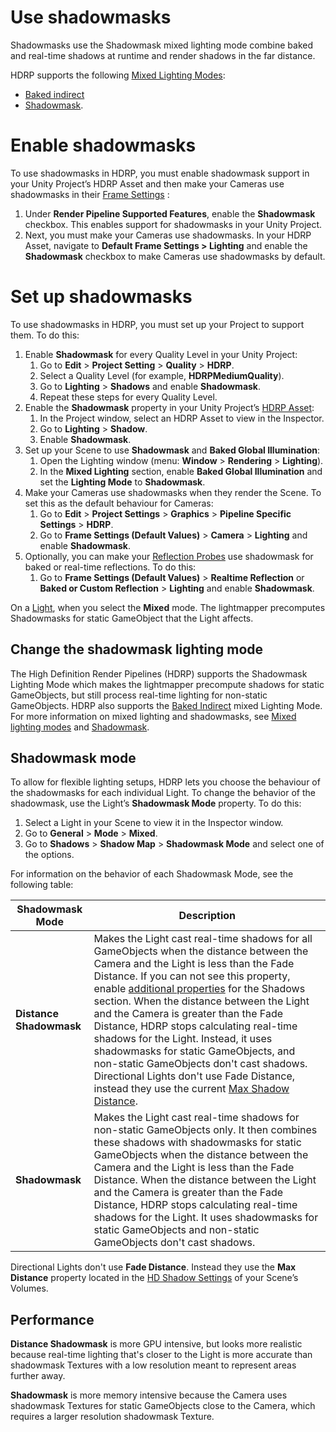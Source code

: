 # Use shadowmasks

Shadowmasks use the Shadowmask mixed lighting mode combine baked and real-time shadows at runtime and render shadows in the far distance. 

HDRP supports the following [Mixed Lighting Modes](https://docs.unity3d.com/Manual/LightMode-Mixed.html):

- [Baked indirect](https://docs.unity3d.com/Manual/LightMode-Mixed-BakedIndirect.html)
- [Shadowmask](https://docs.unity3d.com/Manual/LightMode-Mixed-ShadowmaskMode.html).

# Enable shadowmasks

To use shadowmasks in HDRP, you must enable shadowmask support in your Unity Project’s HDRP Asset and then make your Cameras use shadowmasks in their [Frame Settings](Frame-Settings.md) :

1. Under **Render Pipeline Supported Features**, enable the **Shadowmask** checkbox. This enables support for shadowmasks in your Unity Project.
2. Next, you must make your Cameras use shadowmasks. In your HDRP Asset, navigate to **Default Frame Settings > Lighting** and enable the **Shadowmask** checkbox to make Cameras use shadowmasks by default.

# Set up shadowmasks

To use shadowmasks in HDRP, you must set up your Project to support them. To do this:

1. Enable **Shadowmask** for every Quality Level in your Unity Project:
   1. Go to **Edit** > **Project Setting** > **Quality** > **HDRP**.
   2. Select a Quality Level (for example, **HDRPMediumQuality**).
   3. Go to **Lighting** > **Shadows** and enable **Shadowmask**.
   4. Repeat these steps for every Quality Level.
2. Enable the **Shadowmask** property in your Unity Project’s [HDRP Asset](HDRP-Asset.md):
   1. In the Project window, select an HDRP Asset to view in the Inspector.
   2. Go to **Lighting** > **Shadow**.
   3. Enable **Shadowmask**.
3. Set up your Scene to use **Shadowmask** and **Baked Global Illumination**:
   1. Open the Lighting window (menu: **Window** > **Rendering** > **Lighting**).
   2. In the **Mixed Lighting** section, enable **Baked Global Illumination** and set the **Lighting Mode** to **Shadowmask**.
4. Make your Cameras use shadowmasks when they render the Scene. To set this as the default behaviour for Cameras:
   1. Go to **Edit** > **Project Settings** > **Graphics** > **Pipeline Specific Settings** > **HDRP**.
   2. Go to **Frame Settings (Default Values)** > **Camera** > **Lighting** and enable **Shadowmask**.
5. Optionally, you can make your [Reflection Probes](Reflection-Probes-Intro.md) use shadowmask for baked or real-time reflections. To do this:
   1. Go to **Frame Settings (Default Values)** > **Realtime Reflection** or **Baked or Custom Reflection** > **Lighting** and enable **Shadowmask**.

On a [Light](Light-Component.md), when you select the **Mixed** mode. The lightmapper precomputes Shadowmasks for static GameObject that the Light affects.


## Change the shadowmask lighting mode

The High Definition Render Pipelines (HDRP) supports the Shadowmask Lighting Mode which makes the lightmapper precompute shadows for static GameObjects, but still process real-time lighting for non-static GameObjects. HDRP also supports the [Baked Indirect](https://docs.unity3d.com/Manual/LightMode-Mixed-BakedIndirect.html) mixed Lighting Mode. For more information on mixed lighting and shadowmasks, see [Mixed lighting modes](https://docs.unity3d.com/Manual/LightMode-Mixed.html) and [Shadowmask](https://docs.unity3d.com/Manual/LightMode-Mixed-ShadowmaskMode.html).

## Shadowmask mode

To allow for flexible lighting setups, HDRP lets you choose the behaviour of the shadowmasks for each individual Light. To change the behavior of the shadowmask, use the Light’s **Shadowmask Mode** property. To do this:

1. Select a Light in your Scene to view it in the Inspector window.
2. Go to **General** > **Mode** > **Mixed**.
2. Go to **Shadows** > **Shadow Map** > **Shadowmask Mode** and select one of the options.

For information on the behavior of each Shadowmask Mode, see the following table:

| Shadowmask Mode     | Description                                                  |
| ------------------- | ------------------------------------------------------------ |
| **Distance Shadowmask** | Makes the Light cast real-time shadows for all GameObjects when the distance between the Camera and the Light is less than the Fade Distance. If you can not see this property, enable [additional properties](expose-all-additional-properties.md) for the Shadows section. When the distance between the Light and the Camera is greater than the Fade Distance, HDRP stops calculating real-time shadows for the Light. Instead, it uses shadowmasks for static GameObjects, and non-static GameObjects don't cast shadows. Directional Lights don't use Fade Distance, instead they use the current [Max Shadow Distance](Override-Shadows.md). |
| **Shadowmask**          | Makes the Light cast real-time shadows for non-static GameObjects only. It then combines these shadows with shadowmasks for static GameObjects when the distance between the Camera and the Light is less than the Fade Distance. When the distance between the Light and the Camera is greater than the Fade Distance, HDRP stops calculating real-time shadows for the Light. It uses shadowmasks for static GameObjects and non-static GameObjects don't cast shadows. |

<a name="DirectionalLightEquivalentProperty"></a>

Directional Lights don't use **Fade Distance**. Instead they use the **Max Distance** property located in the [HD Shadow Settings](Override-Shadows.md) of your Scene’s Volumes.

## Performance

**Distance Shadowmask** is more GPU intensive, but looks more realistic because real-time lighting that's closer to the Light is more accurate than shadowmask Textures with a low resolution meant to represent areas further away.

**Shadowmask** is more memory intensive because the Camera uses shadowmask Textures for static GameObjects close to the Camera, which requires a larger resolution shadowmask Texture.
